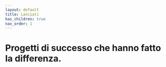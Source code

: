 ```yaml
---
layout: default
title: Lanciati
has_children: true
nav_order: 1
---
```


# Progetti di successo che hanno fatto la differenza.

